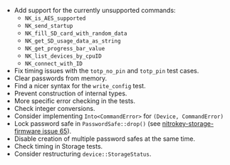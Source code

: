 - Add support for the currently unsupported commands:
    - `NK_is_AES_supported`
    - `NK_send_startup`
    - `NK_fill_SD_card_with_random_data`
    - `NK_get_SD_usage_data_as_string`
    - `NK_get_progress_bar_value`
    - `NK_list_devices_by_cpuID`
    - `NK_connect_with_ID`
- Fix timing issues with the `totp_no_pin` and `totp_pin` test cases.
- Clear passwords from memory.
- Find a nicer syntax for the `write_config` test.
- Prevent construction of internal types.
- More specific error checking in the tests.
- Check integer conversions.
- Consider implementing `Into<CommandError>` for `(Device, CommandError)`
- Lock password safe in `PasswordSafe::drop()` (see [nitrokey-storage-firmware
  issue 65][]).
- Disable creation of multiple password safes at the same time.
- Check timing in Storage tests.
- Consider restructuring `device::StorageStatus`.

[nitrokey-storage-firmware issue 65]: https://github.com/Nitrokey/nitrokey-storage-firmware/issues/65
